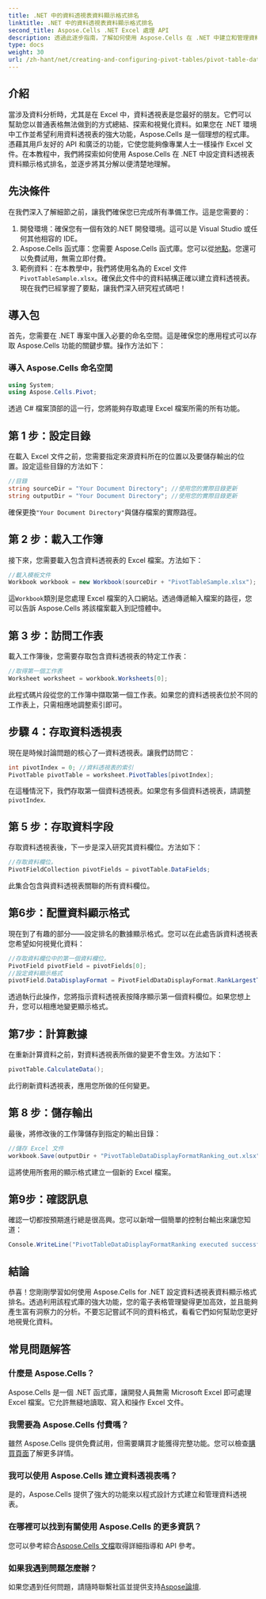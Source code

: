 ```yaml
---
title: .NET 中的資料透視表資料顯示格式排名
linktitle: .NET 中的資料透視表資料顯示格式排名
second_title: Aspose.Cells .NET Excel 處理 API
description: 透過此逐步指南，了解如何使用 Aspose.Cells 在 .NET 中建立和管理資料透視表資料顯示格式排名。
type: docs
weight: 30
url: /zh-hant/net/creating-and-configuring-pivot-tables/pivot-table-data-display-format-ranking/
---
```

## 介紹
當涉及資料分析時，尤其是在 Excel 中，資料透視表是您最好的朋友。它們可以幫助您以普通表格無法做到的方式總結、探索和視覺化資料。如果您在 .NET 環境中工作並希望利用資料透視表的強大功能，Aspose.Cells 是一個理想的程式庫。憑藉其用戶友好的 API 和廣泛的功能，它使您能夠像專業人士一樣操作 Excel 文件。在本教程中，我們將探索如何使用 Aspose.Cells 在 .NET 中設定資料透視表資料顯示格式排名，並逐步將其分解以便清楚地理解。
## 先決條件
在我們深入了解細節之前，讓我們確保您已完成所有準備工作。這是您需要的：
1. 開發環境：確保您有一個有效的.NET 開發環境。這可以是 Visual Studio 或任何其他相容的 IDE。
2. Aspose.Cells 函式庫：您需要 Aspose.Cells 函式庫。您可以從[地點](https://releases.aspose.com/cells/net/)。您還可以免費試用，無需立即付費。
3. 範例資料：在本教學中，我們將使用名為的 Excel 文件`PivotTableSample.xlsx`。確保此文件中的資料結構正確以建立資料透視表。
現在我們已經掌握了要點，讓我們深入研究程式碼吧！
## 導入包
首先，您需要在 .NET 專案中匯入必要的命名空間。這是確保您的應用程式可以存取 Aspose.Cells 功能的關鍵步驟。操作方法如下：
### 導入 Aspose.Cells 命名空間
```csharp
using System;
using Aspose.Cells.Pivot;
```
透過 C# 檔案頂部的這一行，您將能夠存取處理 Excel 檔案所需的所有功能。
## 第 1 步：設定目錄
在載入 Excel 文件之前，您需要指定來源資料所在的位置以及要儲存輸出的位置。設定這些目錄的方法如下：
```csharp
//目錄
string sourceDir = "Your Document Directory"; //使用您的實際目錄更新
string outputDir = "Your Document Directory"; //使用您的實際目錄更新
```
確保更換`"Your Document Directory"`與儲存檔案的實際路徑。
## 第 2 步：載入工作簿
接下來，您需要載入包含資料透視表的 Excel 檔案。方法如下：
```csharp
//載入模板文件
Workbook workbook = new Workbook(sourceDir + "PivotTableSample.xlsx");
```
這`Workbook`類別是您處理 Excel 檔案的入口網站。透過傳遞輸入檔案的路徑，您可以告訴 Aspose.Cells 將該檔案載入到記憶體中。
## 第 3 步：訪問工作表
載入工作簿後，您需要存取包含資料透視表的特定工作表：
```csharp
//取得第一個工作表
Worksheet worksheet = workbook.Worksheets[0];
```
此程式碼片段從您的工作簿中擷取第一個工作表。如果您的資料透視表位於不同的工作表上，只需相應地調整索引即可。
## 步驟 4：存取資料透視表
現在是時候討論問題的核心了—資料透視表。讓我們訪問它：
```csharp
int pivotIndex = 0; //資料透視表的索引
PivotTable pivotTable = worksheet.PivotTables[pivotIndex];
```
在這種情況下，我們存取第一個資料透視表。如果您有多個資料透視表，請調整`pivotIndex`.
## 第 5 步：存取資料字段
存取資料透視表後，下一步是深入研究其資料欄位。方法如下：
```csharp
//存取資料欄位。
PivotFieldCollection pivotFields = pivotTable.DataFields;
```
此集合包含與資料透視表關聯的所有資料欄位。
## 第6步：配置資料顯示格式
現在到了有趣的部分——設定排名的數據顯示格式。您可以在此處告訴資料透視表您希望如何視覺化資料：
```csharp
//存取資料欄位中的第一個資料欄位。
PivotField pivotField = pivotFields[0];
//設定資料顯示格式
pivotField.DataDisplayFormat = PivotFieldDataDisplayFormat.RankLargestToSmallest;
```
透過執行此操作，您將指示資料透視表按降序顯示第一個資料欄位。如果您想上升，您可以相應地變更顯示格式。
## 第7步：計算數據
在重新計算資料之前，對資料透視表所做的變更不會生效。方法如下：
```csharp
pivotTable.CalculateData();
```
此行刷新資料透視表，應用您所做的任何變更。
## 第 8 步：儲存輸出
最後，將修改後的工作簿儲存到指定的輸出目錄：
```csharp
//儲存 Excel 文件
workbook.Save(outputDir + "PivotTableDataDisplayFormatRanking_out.xlsx");
```
這將使用所套用的顯示格式建立一個新的 Excel 檔案。 
## 第9步：確認訊息
確認一切都按預期進行總是很高興。您可以新增一個簡單的控制台輸出來讓您知道：
```csharp
Console.WriteLine("PivotTableDataDisplayFormatRanking executed successfully.");
```
## 結論
恭喜！您剛剛學習如何使用 Aspose.Cells for .NET 設定資料透視表資料顯示格式排名。透過利用該程式庫的強大功能，您的電子表格管理變得更加高效，並且能夠產生富有洞察力的分析。不要忘記嘗試不同的資料格式，看看它們如何幫助您更好地視覺化資料。 
## 常見問題解答
### 什麼是 Aspose.Cells？
Aspose.Cells 是一個 .NET 函式庫，讓開發人員無需 Microsoft Excel 即可處理 Excel 檔案。它允許無縫地讀取、寫入和操作 Excel 文件。
### 我需要為 Aspose.Cells 付費嗎？
雖然 Aspose.Cells 提供免費試用，但需要購買才能獲得完整功能。您可以檢查[購買頁面](https://purchase.aspose.com/buy)了解更多詳情。
### 我可以使用 Aspose.Cells 建立資料透視表嗎？
是的，Aspose.Cells 提供了強大的功能來以程式設計方式建立和管理資料透視表。
### 在哪裡可以找到有關使用 Aspose.Cells 的更多資訊？
您可以參考綜合[Aspose.Cells 文檔](https://reference.aspose.com/cells/net/)取得詳細指導和 API 參考。
### 如果我遇到問題怎麼辦？
如果您遇到任何問題，請隨時聯繫社區並提供支持[Aspose論壇](https://forum.aspose.com/c/cells/9).